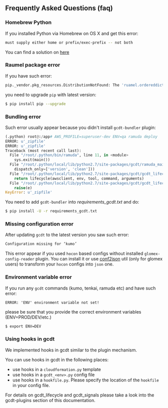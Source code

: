 ## Frequently Asked Questions (faq)


### Homebrew Python

If you installed Python via Homebrew on OS X and get this error:

``` bash
must supply either home or prefix/exec-prefix -- not both
```

You can find a solution on [here](http://stackoverflow.com/questions/24257803/distutilsoptionerror-must-supply-either-home-or-prefix-exec-prefix-not-both)

### Raumel package error

If you have such error:
```bash
pip._vendor.pkg_resources.DistributionNotFound: The 'ruamel.ordereddict' distribution was not found and is required by ruamel.yaml
```
you need to upgrade `pip` with latest version:
```bash
$ pip install pip --upgrade
```

### Bundling error

Such error usually appear because you didn't install `gcdt-bundler` plugin:
```python
(.python) root@:/app# AWS_PROFILE=superuser-dev ENV=qa ramuda deploy
ERROR: u'_zipfile'
ERROR: u'_zipfile'
Traceback (most recent call last):
  File "/root/.python/bin/ramuda", line 11, in <module>
    sys.exit(main())
  File "/root/.python/local/lib/python2.7/site-packages/gcdt/ramuda_main.py", line 255, in main
    dispatch_only=['version', 'clean']))
  File "/root/.python/local/lib/python2.7/site-packages/gcdt/gcdt_lifecycle.py", line 195, in main
    return lifecycle(awsclient, env, tool, command, arguments)
  File "/root/.python/local/lib/python2.7/site-packages/gcdt/gcdt_lifecycle.py", line 142, in lifecycle
    raise(e)
KeyError: u'_zipfile'
```
You need to add `gcdt-bundler` into *requirements_gcdt.txt* and do:
```bash
$ pip install -U -r requirements_gcdt.txt
```

### Missing configuration error

After updating `gcdt` to the latest version you saw such error:
```bash
Configuration missing for ‘kumo’
```
This error appear if you used `hocon` based configs without installed `glomex-config-reader` plugin. You can install it or use [conf2json](http://sre-docs.glomex.cloud/glomex-config-reader/userguide/40_glomex_config_reader.html#command-conf2json) util (only for glomex users) to transform your `hocon` configs into `json` one.

### Environment variable error

If you run any `gcdt` commands (kumo, tenkai, ramuda etc) and have such error:
```
ERROR: 'ENV' environment variable not set!
```
please be sure that you provide the correct environment variables (ENV=PROD/DEV/etc.)
```bash
$ export ENV=DEV
```

### Using hooks in gcdt

We implemented hooks in gcdt similar to the plugin mechanism.

You can use hooks in gcdt in the following places:

* use hooks in a `cloudformation.py` template
* use hooks in a `gcdt_<env>.py` config file
* use hooks in a `hookfile.py`. Please specify the location of the `hookfile` in your config file.

For details on gcdt_lifecycle and gcdt_signals please take a look into the gcdt-plugins section of this documentation.
